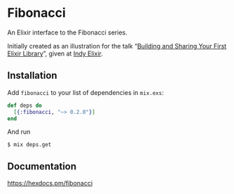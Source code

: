 # Fibonacci

An Elixir interface to the Fibonacci series.

Initially created as an illustration for the talk “[Building and Sharing Your First Elixir Library](http://work.stevegrossi.com/talks/building-and-sharing-your-first-elixir-library/)”, given at [Indy Elixir](http://www.indyelixir.org/).

## Installation

Add `fibonacci` to your list of dependencies in `mix.exs`:

```elixir
def deps do
  [{:fibonacci, "~> 0.2.0"}]
end
```

And run

```shell
$ mix deps.get
```

## Documentation

<https://hexdocs.pm/fibonacci>
